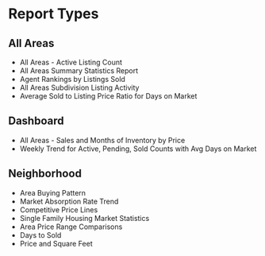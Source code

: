 # Report Types 
## All Areas
- All Areas - Active Listing Count
- All Areas Summary Statistics Report
- Agent Rankings by Listings Sold
- All Areas Subdivision Listing Activity
- Average Sold to Listing Price Ratio for Days on Market

## Dashboard
- All Areas - Sales and Months of Inventory by Price
- Weekly Trend for Active, Pending, Sold Counts with Avg Days on Market

## Neighborhood
- Area Buying Pattern
- Market Absorption Rate Trend
- Competitive Price Lines
- Single Family Housing Market Statistics
- Area Price Range Comparisons
- Days to Sold
- Price and Square Feet

